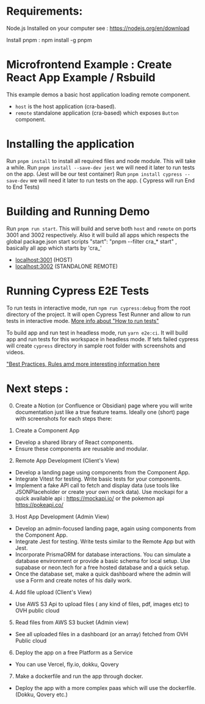# Requirements:

Node.js Installed on your computer see : https://nodejs.org/en/download

Install pnpm : npm install -g pnpm


# Microfrontend Example :  Create React App Example / Rsbuild

This example demos a basic host application loading remote component.

- `host` is the host application (cra-based).
- `remote` standalone application (cra-based) which exposes `Button` component.

# Installing the application

Run `pnpm install` to install all required files and node module. This will take a while.
Run `pnpm install --save-dev jest` we will need it later to run tests on the app. (Jest will be our test container)
Run `pnpm install cypress --save-dev` we will need it later to run tests on the app. ( Cypress will run End to End Tests)



# Building and Running Demo 
Run `pnpm run start`. This will build and serve both `host` and `remote` on ports 3001 and 3002 respectively.
Also it will build all apps which respects the global package.json start scripts   "start": "pnpm --filter cra_* start" , basically all app which starts by 'cra_'


- [localhost:3001](http://localhost:3000/) (HOST)
- [localhost:3002](http://localhost:3002/) (STANDALONE REMOTE)

# Running Cypress E2E Tests

To run tests in interactive mode, run `npm run cypress:debug` from the root directory of the project. It will open Cypress Test Runner and allow to run tests in interactive mode. [More info about "How to run tests"](../../cypress/README.md#how-to-run-tests)

To build app and run test in headless mode, run `yarn e2e:ci`. It will build app and run tests for this workspace in headless mode. If tets failed cypress will create `cypress` directory in sample root folder with screenshots and videos.

["Best Practices, Rules amd more interesting information here](../../cypress/README.md)



# Next steps :
0) Create a Notion (or Confluence or Obsidian) page where you will write documentation just like a true feature teams. Ideally one (short) page with screenshots for each steps there:

1) Create a Component App

* Develop a shared library of React components.
* Ensure these components are reusable and modular.

2) Remote App Development (Client's View)

* Develop a landing page using components from the Component App.
* Integrate Vitest for testing. Write basic tests for your components.
* Implement a fake API call to fetch and display data (use tools like JSONPlaceholder or create your own mock data).
Use mockapi for a quick available api : https://mockapi.io/  or the pokemon api https://pokeapi.co/

3) Host App Development (Admin View)

* Develop an admin-focused landing page, again using components from the Component App.
* Integrate Jest for testing. Write tests similar to the Remote App but with Jest.
* Incorporate PrismaORM for database interactions. You can simulate a database environment or provide a basic schema for local setup.
Use supabase or neon.tech for a free hosted database and a quick setup.
* Once the database set, make a quick dashboard where the admin will use a Form and create notes of his daily work.


4) Add file upload (Client's View)
* Use AWS S3 Api to upload files ( any kind of files, pdf, images etc) to OVH public cloud

5) Read files from AWS S3 bucket (Admin view)
* See all uploaded files in a dashboard (or an array) fetched from OVH Public cloud

6) Deploy the app on a free Platform as a Service
* You can use Vercel, fly.io, dokku, Qovery

7) Make a dockerfile and run the app through docker.
* Deploy the app with a more complex paas which will use the dockerfile. (Dokku, Qovery etc.)
